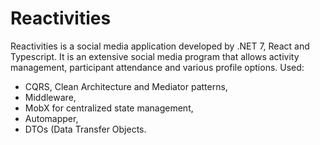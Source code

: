 # Reactivities
Reactivities is a social media application developed by .NET 7, React and Typescript. It is an extensive social media program that allows activity management, participant attendance and various profile options. Used:
- CQRS, Clean Architecture and Mediator patterns,
- Middleware,
- MobX for centralized state management,
- Automapper,
- DTOs (Data Transfer Objects.
